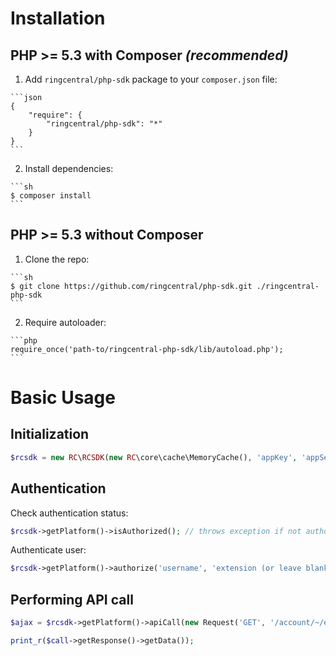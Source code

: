 # Installation

## PHP >= 5.3 with Composer *(recommended)*
  
  1. Add ```ringcentral/php-sdk``` package to your ```composer.json``` file:
  
    ```json
    {
        "require": {
            "ringcentral/php-sdk": "*"
        }
    }
    ```
    
  2. Install dependencies:
    
    ```sh
    $ composer install
    ```

## PHP >= 5.3 without Composer

  1. Clone the repo:
  
    ```sh
    $ git clone https://github.com/ringcentral/php-sdk.git ./ringcentral-php-sdk
    ```
    
  2. Require autoloader:
  
    ```php
    require_once('path-to/ringcentral-php-sdk/lib/autoload.php');
    ```
    
# Basic Usage

## Initialization

```php
$rcsdk = new RC\RCSDK(new RC\core\cache\MemoryCache(), 'appKey', 'appSecret', 'server (optional)');
```

## Authentication

Check authentication status:

```php
$rcsdk->getPlatform()->isAuthorized(); // throws exception if not authorized after automatic refresh
```

Authenticate user:

```php
$rcsdk->getPlatform()->authorize('username', 'extension (or leave blank)', 'password', true); // change true to false to not remember user
```

## Performing API call

```php
$ajax = $rcsdk->getPlatform()->apiCall(new Request('GET', '/account/~/extension/~'));

print_r($call->getResponse()->getData());
```